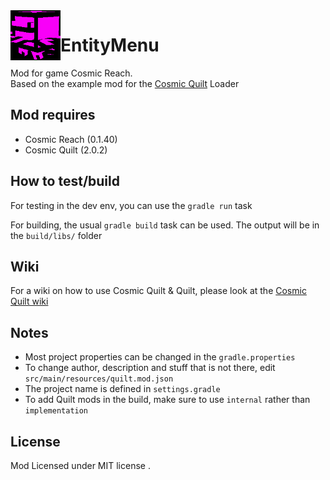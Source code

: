 <img align="left" width="80" height="80" src="https://github.com/Crab-K1ng/EntityTest/blob/master/src/main/resources/assets/entity_test/icon.png" alt="icon">

# EntityMenu 

Mod for game Cosmic Reach.\
Based on the example mod for the [Cosmic Quilt](https://codeberg.org/CRModders/cosmic-quilt) Loader

## Mod requires
- Cosmic Reach (0.1.40)
- Cosmic Quilt (2.0.2)


## How to test/build
For testing in the dev env, you can use the `gradle run` task

For building, the usual `gradle build` task can be used. The output will be in the `build/libs/` folder

## Wiki
For a wiki on how to use Cosmic Quilt & Quilt, please look at the [Cosmic Quilt wiki](https://codeberg.org/CRModders/cosmic-quilt/wiki)

## Notes
- Most project properties can be changed in the `gradle.properties`
- To change author, description and stuff that is not there, edit `src/main/resources/quilt.mod.json`
- The project name is defined in `settings.gradle`
- To add Quilt mods in the build, make sure to use `internal` rather than `implementation`

## License
Mod Licensed under MIT license .
